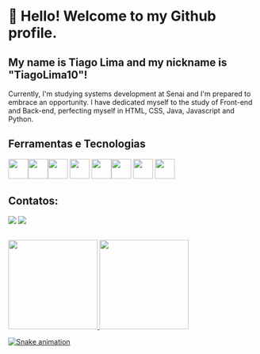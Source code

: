 # 👋 Hello! Welcome to my Github profile.
## My name is Tiago Lima and my nickname is "TiagoLima10"!


Currently, I'm studying systems development at Senai and I'm prepared to embrace an opportunity. 
I have dedicated myself to the study of Front-end and Back-end, perfecting myself in HTML, CSS, Java, Javascript and Python.

## Ferramentas e Tecnologias

<img src="https://cdn.jsdelivr.net/gh/devicons/devicon/icons/css3/css3-original.svg" width="40" height="40"/><img src="https://cdn.jsdelivr.net/gh/devicons/devicon/icons/html5/html5-original.svg" width="40" height="40"/><img src="https://cdn.jsdelivr.net/gh/devicons/devicon/icons/dart/dart-original.svg" width="40" height="40"/>
<img src="https://cdn.jsdelivr.net/gh/devicons/devicon/icons/flask/flask-original.svg" width="40" height="40"/>
<img src="https://cdn.jsdelivr.net/gh/devicons/devicon/icons/flutter/flutter-original.svg" width="40" height="40"/><img src="https://cdn.jsdelivr.net/gh/devicons/devicon/icons/java/java-original.svg" width="40" height="40"/>
<img src="https://cdn.jsdelivr.net/gh/devicons/devicon/icons/mysql/mysql-original-wordmark.svg" width="40" height="40"/>
<img src="https://cdn.jsdelivr.net/gh/devicons/devicon/icons/python/python-original.svg" width="40" height="40"/>

## Contatos:

<div>
<a href = "tiagoanunc@gmail.com"><img src="https://img.shields.io/badge/Gmail-D14836?style=for-the-badge&logo=gmail&logoColor=white" target="_blank"></a>
<a href="https://www.linkedin.com/in/tiago-lima-da-anuncia%C3%A7%C3%A3o-5a9872211/" target="_blank"><img src="https://img.shields.io/badge/-LinkedIn-%230077B5?style=for-the-badge&logo=linkedin&logoColor=white" target="_blank"></a>   
</div>


##


<div>
<a href="https://github.com/tiagolima10">
<img height="180em" src="https://github-readme-stats.vercel.app/api/top-langs/?username=tiagolima10&layout=compact&langs_count=7&theme=dracula"/>
<img height="180em" src="https://github-readme-stats.vercel.app/api?username=tiagolima10&show_icons=true&theme=dracula&include_all_commits=true&count_private=true"/>
</div>
  
  
 ![Snake animation](https://github.com/tiagolima10/tiagolima10/blob/output/github-contribution-grid-snake.svg)
<!--
**tiagolima10/tiagolima10** is a ✨ _special_ ✨ repository because its `README.md` (this file) appears on your GitHub profile.

Here are some ideas to get you started:

- 🔭 I’m currently working on ...
- 🌱 I’m currently learning ...
- 👯 I’m looking to collaborate on ...
- 🤔 I’m looking for help with ...
- 💬 Ask me about ...
- 📫 How to reach me: ...
- 😄 Pronouns: ...
- ⚡ Fun fact: ...
-->

